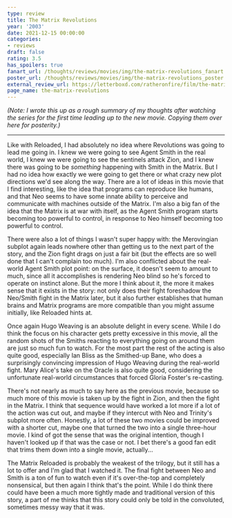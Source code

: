 ```yaml
---
type: review
title: The Matrix Revolutions
year: '2003'
date: 2021-12-15 00:00:00
categories:
- reviews
draft: false
rating: 3.5
has_spoilers: true
fanart_url: /thoughts/reviews/movies/img/the-matrix-revolutions_fanart.png
poster_url: /thoughts/reviews/movies/img/the-matrix-revolutions_poster.png
external_review_url: https://letterboxd.com/ratheronfire/film/the-matrix-revolutions/
page_name: the-matrix-revolutions
---
```


*(Note: I wrote this up as a rough summary of my thoughts after watching the series for the first time leading up to the new movie. Copying them over here for posterity.)*

---

Like with Reloaded, I had absolutely no idea where Revolutions was going to lead me going in. I knew we were going to see Agent Smith in the real world, I knew we were going to see the sentinels attack Zion, and I knew there was going to be *something* happening with Smith in the Matrix. But I had no idea how exactly we were going to get there or what crazy new plot directions we'd see along the way. There are a lot of ideas in this movie that I find interesting, like the idea that programs can reproduce like humans, and that Neo seems to have some innate ability to perceive and communicate with machines outside of the Matrix. I'm also a big fan of the idea that the Matrix is at war with itself, as the Agent Smith program starts becoming too powerful to control, in response to Neo himself becoming too powerful to control.

There were also a lot of things I wasn't super happy with: the Merovingian subplot again leads nowhere other than getting us to the next part of the story, and the Zion fight drags on just a fair bit (but the effects are so well done that I can't complain too much). I'm also conflicted about the real-world Agent Smith plot point: on the surface, it doesn't seem to amount to much, since all it accomplishes is rendering Neo blind so he's forced to operate on instinct alone. But the more I think about it, the more it makes sense that it exists in the story: not only does their fight foreshadow the Neo/Smith fight in the Matrix later, but it also further establishes that human brains and Matrix programs are more compatible than you might assume initially, like Reloaded hints at.

Once again Hugo Weaving is an absolute delight in every scene. While I do think the focus on his character gets pretty excessive in this movie, all the random shots of the Smiths reacting to everything going on around them are just so much fun to watch. For the most part the rest of the acting is also quite good, especially Ian Bliss as the Smithed-up Bane, who does a surprisingly convincing impression of Hugo Weaving during the real-world fight. Mary Alice's take on the Oracle is also quite good, considering the unfortunate real-world circumstances that forced Gloria Foster's re-casting.

There's not nearly as much to say here as the previous movie, because so much more of this movie is taken up by the fight in Zion, and then the fight in the Matrix. I think that sequence would have worked a lot more if a lot of the action was cut out, and maybe if they intercut with Neo and Trinity's subplot more often. Honestly, a lot of these two movies could be improved with a shorter cut, maybe one that turned the two into a single three-hour movie. I kind of got the sense that was the original intention, though I haven't looked up if that was the case or not. I bet there's a good fan edit that trims them down into a single movie, actually...

The Matrix Reloaded is probably the weakest of the trilogy, but it still has a lot to offer and I'm glad that I watched it. The final fight between Neo and Smith is a ton of fun to watch even if it's over-the-top and completely nonsensical, but then again I think that's the point. While I do think there could have been a much more tightly made and traditional version of this story, a part of me thinks that this story could only be told in the convoluted, sometimes messy way that it was.

